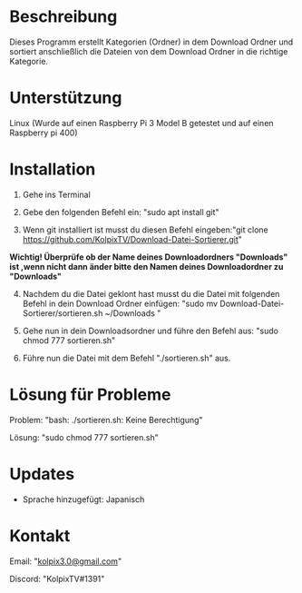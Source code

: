 # Beschreibung
Dieses Programm erstellt Kategorien (Ordner) in dem Download Ordner und sortiert anschließlich die Dateien von dem Download Ordner in die richtige Kategorie.

# Unterstützung
Linux
(Wurde auf einen Raspberry Pi 3 Model B getestet und auf einen Raspberry pi 400)

# Installation

1. Gehe ins Terminal 

2. Gebe den folgenden Befehl ein: "sudo apt install git"

3. Wenn git installiert ist musst du diesen Befehl eingeben:"git clone https://github.com/KolpixTV/Download-Datei-Sortierer.git"

**Wichtig! Überprüfe ob der Name deines Downloadordners "Downloads" ist ,wenn nicht dann änder bitte den Namen deines Downloadordner zu "Downloads"**

4. Nachdem du die Datei geklont hast musst du die Datei mit folgenden Befehl in dein Download Ordner einfügen: "sudo mv Download-Datei-Sortierer/sortieren.sh ~/Downloads " 

5. Gehe nun in dein Downloadsordner und führe den Befehl aus: "sudo chmod 777 sortieren.sh"

5. Führe nun die Datei mit dem Befehl "./sortieren.sh" aus.

# Lösung für Probleme

Problem: "bash: ./sortieren.sh: Keine Berechtigung"

Lösung: "sudo chmod 777 sortieren.sh"

# Updates

- Sprache hinzugefügt: Japanisch

# Kontakt

Email: "kolpix3.0@gmail.com"

Discord: "KolpixTV#1391"


